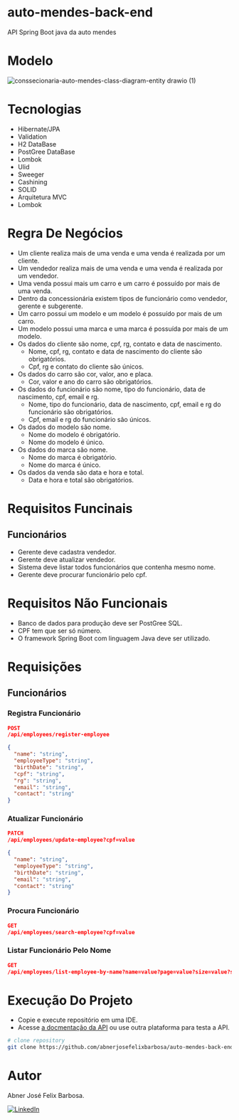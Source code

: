 # auto-mendes-back-end

API Spring Boot java da auto mendes

# Modelo

![conssecionaria-auto-mendes-class-diagram-entity drawio (1)](https://github.com/user-attachments/assets/853632ab-e0d2-454f-b0cb-78c18b34a9c2)

# Tecnologias 

- Hibernate/JPA
- Validation
- H2 DataBase
- PostGree DataBase
- Lombok
- Ulid
- Sweeger
- Cashining
- SOLID
- Arquitetura MVC
- Lombok

# Regra De Negócios

- Um cliente realiza mais de uma venda e uma venda é realizada por um cliente.
- Um vendedor realiza mais de uma venda e uma venda é realizada por um vendedor.
- Uma venda possui mais um carro e um carro é possuído por mais de uma venda.
- Dentro da concessionária existem tipos de funcionário como vendedor, gerente e subgerente.
- Um carro possui um modelo e um modelo é possuído por mais de um carro.
- Um modelo possui uma marca e uma marca é possuída por mais de um modelo.
- Os dados do cliente são nome, cpf, rg, contato e data de nascimento.
    - Nome, cpf, rg, contato e data de nascimento do cliente são obrigatórios.
    - Cpf, rg e contato do cliente são únicos.
- Os dados do carro são cor, valor, ano e placa.
    - Cor, valor e ano do carro são obrigatórios.
- Os dados do funcionário são nome, tipo do funcionário, data de nascimento, cpf, email e rg.
    - Nome, tipo do funcionário, data de nascimento, cpf, email e rg do funcionário são obrigatórios.
    - Cpf, email e rg do funcionário são únicos.
- Os dados do modelo são nome.
    - Nome do modelo é obrigatório.
    - Nome do modelo é único.
- Os dados do marca são nome.
    - Nome do marca é obrigatório.
    - Nome do marca é único.
- Os dados da venda são data e hora e total.
    - Data e hora e total são obrigatórios.

# Requisitos Funcinais

## Funcionários 

- Gerente deve cadastra vendedor. 
- Gerente deve atualizar vendedor.
- Sistema deve listar todos funcionários que contenha mesmo nome.
- Gerente deve procurar funcionário pelo cpf. 

# Requisitos Não Funcionais

- Banco de dados para produção deve ser PostGree SQL.
- CPF tem que ser só número.
- O framework Spring Boot com linguagem Java deve ser utilizado. 

# Requisições

## Funcionários

### Registra Funcionário

```JSON
POST
/api/employees/register-employee

{
  "name": "string",
  "employeeType": "string",
  "birthDate": "string",
  "cpf": "string",
  "rg": "string",
  "email": "string",
  "contact": "string"
}
```

### Atualizar Funcionário 

```JSON
PATCH
/api/employees/update-employee?cpf=value

{
  "name": "string",
  "employeeType": "string",
  "birthDate": "string",
  "email": "string",
  "contact": "string"
}
```

### Procura Funcionário

```JSON
GET
/api/employees/search-employee?cpf=value
```

### Listar Funcionário Pelo Nome

```JSON
GET
/api/employees/list-employee-by-name?name=value?page=value?size=value?sort=value
```

# Execução Do Projeto

- Copie e execute repositório em uma IDE.
- Acesse [a docmentação da API](http://localhost:8080/swagger-ui/index.html) ou use outra plataforma para testa a API.

```bash
# clone repository
git clone https://github.com/abnerjosefelixbarbosa/auto-mendes-back-end-java.git
```

# Autor

Abner José Felix Barbosa.

[![LinkedIn](https://img.shields.io/badge/LinkedIn-0077B5?style=for-the-badge&logo=linkedin&logoColor=white)](https://www.linkedin.com/in/abner-jose-feliz-barbosa/)



